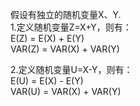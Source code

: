假设有独立的随机变量X、Y.  
1.定义随机变量Z=X+Y，则有：  
E(Z) = E(X) + E(Y)  
VAR(Z) = VAR(X) + VAR(Y)
  
2.定义随机变量U=X-Y，则有：  
E(U) = E(X) - E(Y)  
VAR(U) = VAR(X) + VAR(Y)
```
```
